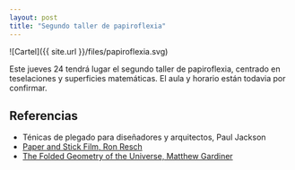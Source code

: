 ```yaml
---
layout: post
title: "Segundo taller de papiroflexia" 
---
```


![Cartel]({{ site.url }}/files/papiroflexia.svg)

Este jueves 24 tendrá lugar el segundo taller de papiroflexia, centrado en
teselaciones y superficies matemáticas. El aula y horario están todavia por
confirmar.

<!-- more -->

## Referencias

- Ténicas de plegado para diseñadores y arquitectos, Paul Jackson
- [Paper and Stick Film, Ron Resch](https://www.youtube.com/watch?v=UXENKmAUL0E)
- [The Folded Geometry of the Universe, Matthew Gardiner](https://orilab.art/ori/The_Folded_Geometry_of_the_Universe)
